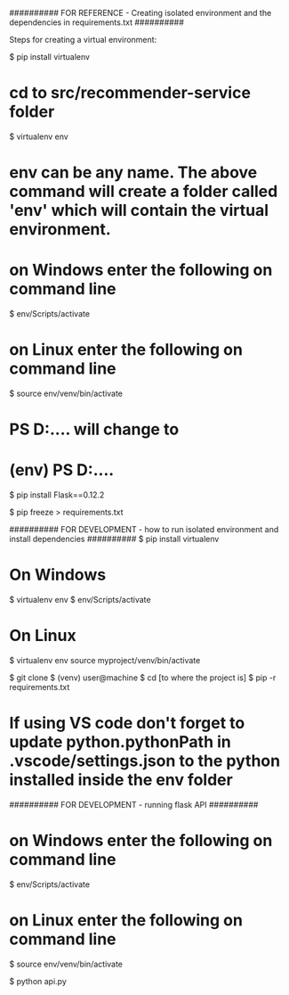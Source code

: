 ########## FOR REFERENCE - Creating isolated environment and the dependencies in requirements.txt ##########

Steps for creating a virtual environment:

$ pip install virtualenv

# cd to src/recommender-service folder

$ virtualenv env
# env can be any name. The above command will create a folder called 'env' which will contain the virtual environment.

# on Windows enter the following on command line
$ env/Scripts/activate
# on Linux enter the following on command line
$ source env/venv/bin/activate

#       PS D:\.... will change to 
# (env) PS D:\....

$ pip install Flask==0.12.2

$ pip freeze > requirements.txt

########## FOR DEVELOPMENT - how to run isolated environment and install dependencies ##########
$ pip install virtualenv

# On Windows
$ virtualenv env 
$ env/Scripts/activate

# On Linux
$ virtualenv env source myproject/venv/bin/activate 

$ git clone
$ (venv) user@machine $ cd [to where the project is]
$ pip -r requirements.txt

# If using VS code don't forget to update python.pythonPath in .vscode/settings.json to the python installed inside the env folder

########## FOR DEVELOPMENT - running flask API ##########

# on Windows enter the following on command line
$ env/Scripts/activate
# on Linux enter the following on command line
$ source env/venv/bin/activate

$ python api.py